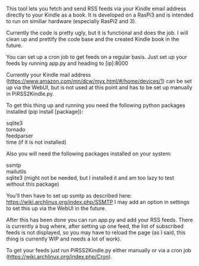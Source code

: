 This tool lets you fetch and send RSS feeds via your Kindle email address directly to your Kindle as a book. It is developed on a RasPi3 and is intended to run on similiar hardware (especially RasPi2 and 3).

Currently the code is pretty ugly, but it is functional and does the job. I will clean up and prettify the code base and the created Kindle book in the future.

You can set up a cron job to get feeds on a regular basis. Just set up your feeds by running app.py and heading to [ip]:8000 

Currently your Kindle mail address (https://www.amazon.com/mn/dcw/myx.html/#/home/devices/1) can be set up via the WebUI, but is not used at this point and has to be set up manually in PiRSS2Kindle.py.

To get this thing up and running you need the following python packages installed (pip install [package]):

sqlite3<br />
tornado<br />
feedparser<br />
time (if it is not installed)

Also you will need the following packages installed on your system:

ssmtp<br />
mailutils<br />
sqlite3 (might not be needed, but I installed it and am too lazy to test without this package)

You'll then have to set up ssmtp as described here: https://wiki.archlinux.org/index.php/SSMTP
I may add an option in settings to set this up via the WebUI in the future.

After this has been done you can run app.py and add your RSS feeds. There is currently a bug where, after setting up one feed, the list of subscribed feeds is not displayed, so you may have to reload the page (as I said, this thing is currently WIP and needs a lot of work).

To get your feeds just run PiRSS2Kindle.py either manually or via a cron job (https://wiki.archlinux.org/index.php/Cron).
